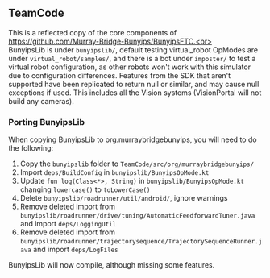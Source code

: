 ## TeamCode

This is a reflected copy of the core components of https://github.com/Murray-Bridge-Bunyips/BunyipsFTC.<br><br>
BunyipsLib is under `bunyipslib/`, default testing virtual_robot OpModes are under `virtual_robot/samples/`, and there is
a bot under `imposter/` to test a virtual robot configuration, as other robots won't work with this simulator due to
configuration differences. Features from the SDK that aren't supported have been replicated to return null or similar,
and may cause null exceptions if used. This includes all the Vision systems (VisionPortal will not build any cameras).

### Porting BunyipsLib
When copying BunyipsLib to org.murraybridgebunyips, you will need to do the following:
1. Copy the `bunyipslib` folder to `TeamCode/src/org/murraybridgebunyips/`
2. Import `deps/BuildConfig` in `bunyipslib/BunyipsOpMode.kt`
3. Update `fun log(Class<*>, String)` in `bunyipslib/BunyipsOpMode.kt` changing `lowercase()` to `toLowerCase()`
4. Delete `bunyipslib/roadrunner/util/android/`, ignore warnings
5. Remove deleted import from `bunyipslib/roadrunner/drive/tuning/AutomaticFeedforwardTuner.java` and import `deps/LoggingUtil`
6. Remove deleted import from `bunyipslib/roadrunner/trajectorysequence/TrajectorySequenceRunner.java` and import `deps/LogFiles`

BunyipsLib will now compile, although missing some features.
